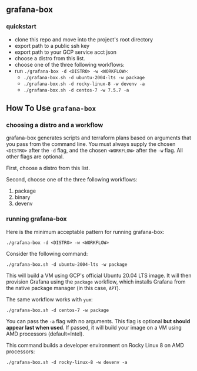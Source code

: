 ## grafana-box

### quickstart

* clone this repo and move into the project's root directory
* export path to a public ssh key
* export path to your GCP service acct json
* choose a distro from this list.
* choose one of the three following workflows:
* run `./grafana-box -d <DISTRO> -w <WORKFLOW>`:
    * `./grafana-box.sh -d ubuntu-2004-lts -w package`
    * `./grafana-box.sh -d rocky-linux-8 -w devenv -a`
    * `./grafana-box.sh -d centos-7 -w 7.5.7 -a`

## How To Use `grafana-box`

### choosing a distro and a workflow

grafana-box generates scripts and terraform plans based on arguments that you pass from the command line. You must always supply the  chosen `<DISTRO>` after the `-d` flag, and the chosen `<WORKFLOW>` after the `-w` flag. All other flags are optional.

First, choose a distro from this list.

Second, choose one of the three following workflows:

1) package
2) binary
3) devenv

### running grafana-box

Here is the minimum acceptable pattern for running grafana-box:

```
./grafana-box -d <DISTRO> -w <WORKFLOW>
```

Consider the following command:

```
./grafana-box.sh -d ubuntu-2004-lts -w package
```

This will build a VM using GCP's official Ubuntu 20.04 LTS image. It will then provision Grafana using the `package` workflow, which installs Grafana from the native package manager (in this case, `APT`).

The same workflow works with `yum`:

```
./grafana-box.sh -d centos-7 -w package
```

You can pass the `-a` flag with no arguments. This flag is optional **but should appear last when used**. If passed, it will build your image on a VM using AMD processors (default=Intel). 

This command builds a developer environment on Rocky Linux 8 on AMD processors:

```
./grafana-box.sh -d rocky-linux-8 -w devenv -a
```
